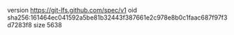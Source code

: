 version https://git-lfs.github.com/spec/v1
oid sha256:161464ec041592a5be81b32443f387661e2c978e8b0c1faac687f97f3d7283f8
size 5638
